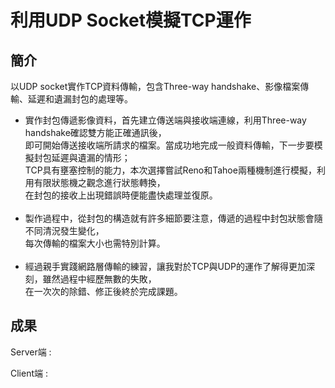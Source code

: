 利用UDP Socket模擬TCP運作
====
簡介
----
以UDP socket實作TCP資料傳輸，包含Three-way handshake、影像檔案傳輸、延遲和遺漏封包的處理等。

* 實作封包傳遞影像資料，首先建立傳送端與接收端連線，利用Three-way handshake確認雙方能正確通訊後，<br>即可開始傳送接收端所請求的檔案。當成功地完成一般資料傳輸，下一步要模擬封包延遲與遺漏的情形；<br>TCP具有壅塞控制的能力，本次選擇嘗試Reno和Tahoe兩種機制進行模擬，利用有限狀態機之觀念進行狀態轉換，<br>在封包的接收上出現錯誤時便能盡快處理並復原。<br><br>
* 製作過程中，從封包的構造就有許多細節要注意，傳遞的過程中封包狀態會隨不同清況發生變化，<br>每次傳輸的檔案大小也需特別計算。<br><br>
* 經過親手實踐網路層傳輸的練習，讓我對於TCP與UDP的運作了解得更加深刻，雖然過程中經歷無數的失敗，<br>在一次次的除錯、修正後終於完成課題。

成果
----
Server端 : <br>

Client端 : <br>
